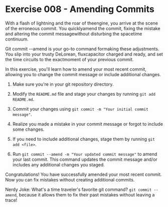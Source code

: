 # Exercise 008 - Amending Commits

With a flash of lightning and the roar of theengine, you arrive at the 
scene of the erroneous commit. You quicklyamend the commit, fixing the 
mistake and altering the commit messagewithout disturbing the spacetime 
continuum.

Git commit --amend is your go-to command formaking these adjustments. You 
slip into your trusty DeLorean, fluxcapacitor charged and ready, and set 
the time circuits to the exactmoment of your previous commit.

In this exercise, you'll learn how to amend your most recent commit, allowing you to
change the commit message or include additional changes.

1. Make sure you're in your git repository directory.

2. Modify the `README.md` file and stage your changes by running `git add README.md`.

3. Commit your changes using `git commit -m "Your initial commit message"`.

4. Realize you made a mistake in your commit message or forgot to include some changes.

5. If you need to include additional changes, stage them by running `git add <file>`.

6. Run `git commit --amend -m "Your updated commit message"` to amend your last commit.
   This command updates the commit message and/or includes any additional changes you
   staged.

Congratulations! You have successfully amended your most recent commit. Now you can
fix mistakes without creating additional commits.

Nerdy Joke: What's a time traveler's favorite git command? `git commit --amend`, because
it allows them to fix their past mistakes without leaving a trace!

